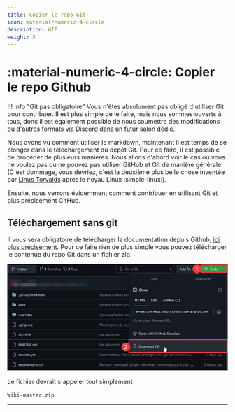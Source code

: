 ```yaml
---
title: Copier le repo Git
icon: material/numeric-4-circle
description: WIP
weight: 5
---
```


# :material-numeric-4-circle: Copier le repo Github

!!! info "Git pas obligatoire"
    Vous n'êtes absolument pas obligé d'utiliser Git pour contribuer. Il est plus simple de le faire, mais nous sommes ouverts à tous, donc il est également possible de nous soumettre des modifications ou d'autres formats via Discord dans un futur salon dédié.

Nous avons vu comment utiliser le markdown, maintenant il est temps de se plonger dans le téléchargement du dépôt Git. Pour ce faire, il est possible de procéder de plusieurs manières. Nous allons d'abord voir le cas où vous ne voulez pas ou ne pouvez pas utiliser GitHub et Git de manière générale (C'est dommage, vous devriez, c'est la deuxième plus belle chose inventée par [Linus Torvalds](https://fr.wikipedia.org/wiki/Linus_Torvalds) après le noyau Linux :simple-linux:).

Ensuite, nous verrons évidemment comment contribuer en utilisant Git et plus précisément GitHub.

## Téléchargement sans git

Il vous sera obligatoire de télécharger la documentation depuis Github, [ici plus précisément](https://github.com/Discord-iMot3k/wiki). Pour ce faire rien de plus simple vous pouvez télécharger le contenue du repo Git dans un fichier zip.

![Télécharger en ZIP](../img/git_zip_download.webp)

Le fichier devrait s'appeler tout simplement 
```Text
Wiki-master.zip
```

---
